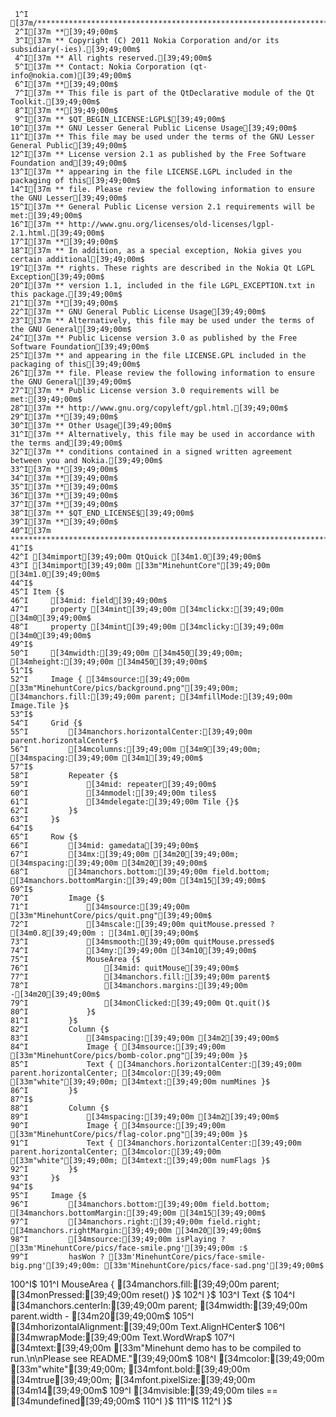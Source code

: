      1^I [37m/****************************************************************************[39;49;00m$
     2^I[37m **[39;49;00m$
     3^I[37m ** Copyright (C) 2011 Nokia Corporation and/or its subsidiary(-ies).[39;49;00m$
     4^I[37m ** All rights reserved.[39;49;00m$
     5^I[37m ** Contact: Nokia Corporation (qt-info@nokia.com)[39;49;00m$
     6^I[37m **[39;49;00m$
     7^I[37m ** This file is part of the QtDeclarative module of the Qt Toolkit.[39;49;00m$
     8^I[37m **[39;49;00m$
     9^I[37m ** $QT_BEGIN_LICENSE:LGPL$[39;49;00m$
    10^I[37m ** GNU Lesser General Public License Usage[39;49;00m$
    11^I[37m ** This file may be used under the terms of the GNU Lesser General Public[39;49;00m$
    12^I[37m ** License version 2.1 as published by the Free Software Foundation and[39;49;00m$
    13^I[37m ** appearing in the file LICENSE.LGPL included in the packaging of this[39;49;00m$
    14^I[37m ** file. Please review the following information to ensure the GNU Lesser[39;49;00m$
    15^I[37m ** General Public License version 2.1 requirements will be met:[39;49;00m$
    16^I[37m ** http://www.gnu.org/licenses/old-licenses/lgpl-2.1.html.[39;49;00m$
    17^I[37m **[39;49;00m$
    18^I[37m ** In addition, as a special exception, Nokia gives you certain additional[39;49;00m$
    19^I[37m ** rights. These rights are described in the Nokia Qt LGPL Exception[39;49;00m$
    20^I[37m ** version 1.1, included in the file LGPL_EXCEPTION.txt in this package.[39;49;00m$
    21^I[37m **[39;49;00m$
    22^I[37m ** GNU General Public License Usage[39;49;00m$
    23^I[37m ** Alternatively, this file may be used under the terms of the GNU General[39;49;00m$
    24^I[37m ** Public License version 3.0 as published by the Free Software Foundation[39;49;00m$
    25^I[37m ** and appearing in the file LICENSE.GPL included in the packaging of this[39;49;00m$
    26^I[37m ** file. Please review the following information to ensure the GNU General[39;49;00m$
    27^I[37m ** Public License version 3.0 requirements will be met:[39;49;00m$
    28^I[37m ** http://www.gnu.org/copyleft/gpl.html.[39;49;00m$
    29^I[37m **[39;49;00m$
    30^I[37m ** Other Usage[39;49;00m$
    31^I[37m ** Alternatively, this file may be used in accordance with the terms and[39;49;00m$
    32^I[37m ** conditions contained in a signed written agreement between you and Nokia.[39;49;00m$
    33^I[37m **[39;49;00m$
    34^I[37m **[39;49;00m$
    35^I[37m **[39;49;00m$
    36^I[37m **[39;49;00m$
    37^I[37m **[39;49;00m$
    38^I[37m ** $QT_END_LICENSE$[39;49;00m$
    39^I[37m **[39;49;00m$
    40^I[37m ****************************************************************************/[39;49;00m$
    41^I$
    42^I [34mimport[39;49;00m QtQuick [34m1.0[39;49;00m$
    43^I [34mimport[39;49;00m [33m"MinehuntCore"[39;49;00m [34m1.0[39;49;00m$
    44^I$
    45^I Item {$
    46^I     [34mid: field[39;49;00m$
    47^I     property [34mint[39;49;00m [34mclickx:[39;49;00m [34m0[39;49;00m$
    48^I     property [34mint[39;49;00m [34mclicky:[39;49;00m [34m0[39;49;00m$
    49^I$
    50^I     [34mwidth:[39;49;00m [34m450[39;49;00m; [34mheight:[39;49;00m [34m450[39;49;00m$
    51^I$
    52^I     Image { [34msource:[39;49;00m [33m"MinehuntCore/pics/background.png"[39;49;00m; [34manchors.fill:[39;49;00m parent; [34mfillMode:[39;49;00m Image.Tile }$
    53^I$
    54^I     Grid {$
    55^I         [34manchors.horizontalCenter:[39;49;00m parent.horizontalCenter$
    56^I         [34mcolumns:[39;49;00m [34m9[39;49;00m; [34mspacing:[39;49;00m [34m1[39;49;00m$
    57^I$
    58^I         Repeater {$
    59^I             [34mid: repeater[39;49;00m$
    60^I             [34mmodel:[39;49;00m tiles$
    61^I             [34mdelegate:[39;49;00m Tile {}$
    62^I         }$
    63^I     }$
    64^I$
    65^I     Row {$
    66^I         [34mid: gamedata[39;49;00m$
    67^I         [34mx:[39;49;00m [34m20[39;49;00m; [34mspacing:[39;49;00m [34m20[39;49;00m$
    68^I         [34manchors.bottom:[39;49;00m field.bottom; [34manchors.bottomMargin:[39;49;00m [34m15[39;49;00m$
    69^I$
    70^I         Image {$
    71^I             [34msource:[39;49;00m [33m"MinehuntCore/pics/quit.png"[39;49;00m$
    72^I             [34mscale:[39;49;00m quitMouse.pressed ? [34m0.8[39;49;00m : [34m1.0[39;49;00m$
    73^I             [34msmooth:[39;49;00m quitMouse.pressed$
    74^I             [34my:[39;49;00m [34m10[39;49;00m$
    75^I             MouseArea {$
    76^I                 [34mid: quitMouse[39;49;00m$
    77^I                 [34manchors.fill:[39;49;00m parent$
    78^I                 [34manchors.margins:[39;49;00m -[34m20[39;49;00m$
    79^I                 [34monClicked:[39;49;00m Qt.quit()$
    80^I             }$
    81^I         }$
    82^I         Column {$
    83^I             [34mspacing:[39;49;00m [34m2[39;49;00m$
    84^I             Image { [34msource:[39;49;00m [33m"MinehuntCore/pics/bomb-color.png"[39;49;00m }$
    85^I             Text { [34manchors.horizontalCenter:[39;49;00m parent.horizontalCenter; [34mcolor:[39;49;00m [33m"white"[39;49;00m; [34mtext:[39;49;00m numMines }$
    86^I         }$
    87^I$
    88^I         Column {$
    89^I             [34mspacing:[39;49;00m [34m2[39;49;00m$
    90^I             Image { [34msource:[39;49;00m [33m"MinehuntCore/pics/flag-color.png"[39;49;00m }$
    91^I             Text { [34manchors.horizontalCenter:[39;49;00m parent.horizontalCenter; [34mcolor:[39;49;00m [33m"white"[39;49;00m; [34mtext:[39;49;00m numFlags }$
    92^I         }$
    93^I     }$
    94^I$
    95^I     Image {$
    96^I         [34manchors.bottom:[39;49;00m field.bottom; [34manchors.bottomMargin:[39;49;00m [34m15[39;49;00m$
    97^I         [34manchors.right:[39;49;00m field.right; [34manchors.rightMargin:[39;49;00m [34m20[39;49;00m$
    98^I         [34msource:[39;49;00m isPlaying ? [33m'MinehuntCore/pics/face-smile.png'[39;49;00m :$
    99^I         hasWon ? [33m'MinehuntCore/pics/face-smile-big.png'[39;49;00m: [33m'MinehuntCore/pics/face-sad.png'[39;49;00m$
   100^I$
   101^I         MouseArea { [34manchors.fill:[39;49;00m parent; [34monPressed:[39;49;00m reset() }$
   102^I     }$
   103^I     Text {$
   104^I         [34manchors.centerIn:[39;49;00m parent; [34mwidth:[39;49;00m parent.width - [34m20[39;49;00m$
   105^I         [34mhorizontalAlignment:[39;49;00m Text.AlignHCenter$
   106^I         [34mwrapMode:[39;49;00m Text.WordWrap$
   107^I         [34mtext:[39;49;00m [33m"Minehunt demo has to be compiled to run.\n\nPlease see README."[39;49;00m$
   108^I         [34mcolor:[39;49;00m [33m"white"[39;49;00m; [34mfont.bold:[39;49;00m [34mtrue[39;49;00m; [34mfont.pixelSize:[39;49;00m [34m14[39;49;00m$
   109^I         [34mvisible:[39;49;00m tiles == [34mundefined[39;49;00m$
   110^I     }$
   111^I$
   112^I }$
